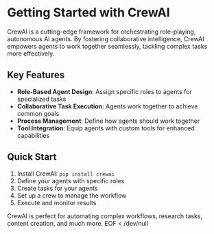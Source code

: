 # Getting Started with CrewAI

CrewAI is a cutting-edge framework for orchestrating role-playing, autonomous AI agents. By fostering collaborative intelligence, CrewAI empowers agents to work together seamlessly, tackling complex tasks more effectively.

## Key Features

- **Role-Based Agent Design**: Assign specific roles to agents for specialized tasks
- **Collaborative Task Execution**: Agents work together to achieve common goals
- **Process Management**: Define how agents should work together
- **Tool Integration**: Equip agents with custom tools for enhanced capabilities

## Quick Start

1. Install CrewAI: `pip install crewai`
2. Define your agents with specific roles
3. Create tasks for your agents
4. Set up a crew to manage the workflow
5. Execute and monitor results

CrewAI is perfect for automating complex workflows, research tasks, content creation, and much more.
EOF < /dev/null